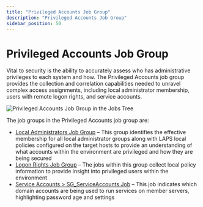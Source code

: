 ```yaml
---
title: "Privileged Accounts Job Group"
description: "Privileged Accounts Job Group"
sidebar_position: 50
---
```


# Privileged Accounts Job Group

Vital to security is the ability to accurately assess who has administrative privileges to each
system and how. The Privileged Accounts job group provides the collection and correlation
capabilities needed to unravel complex access assignments, including local administrator membership,
users with remote logon rights, and service accounts.

![Privileged Accounts Job Group in the Jobs Tree](/img/product_docs/accessanalyzer/12.0/solutions/windows/privilegedaccounts/jobstree.webp)

The job groups in the Privileged Accounts job group are:

- [Local Administrators Job Group](/docs/accessanalyzer/12.0/solutions/windows/privilegedaccounts/localadministrators/overview.md) – This group identifies the
  effective membership for all local administrator groups along with LAPS local policies configured
  on the target hosts to provide an understanding of what accounts within the environment are
  privileged and how they are being secured
- [Logon Rights Job Group](/docs/accessanalyzer/12.0/solutions/windows/privilegedaccounts/logonrights/overview.md) – The jobs within this group collect local
  policy information to provide insight into privileged users within the environment
- [Service Accounts > SG_ServiceAccounts Job](/docs/accessanalyzer/12.0/solutions/windows/privilegedaccounts/sg_serviceaccounts.md) – This job indicates which
  domain accounts are being used to run services on member servers, highlighting password age and
  settings
